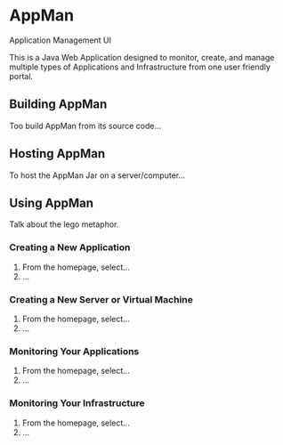 # AppMan
Application Management UI

This is a Java Web Application designed to monitor, create, and manage multiple types of Applications 
and Infrastructure from one user friendly portal.

## Building AppMan
Too build AppMan from its source code...

## Hosting AppMan
To host the AppMan Jar on a server/computer...

## Using AppMan
Talk about the lego metaphor.

### Creating a New Application
1. From the homepage, select...
2. ...

### Creating a New Server or Virtual Machine
1. From the homepage, select...
2. ...

### Monitoring Your Applications
1. From the homepage, select...
2. ...

### Monitoring Your Infrastructure
1. From the homepage, select...
2. ...




